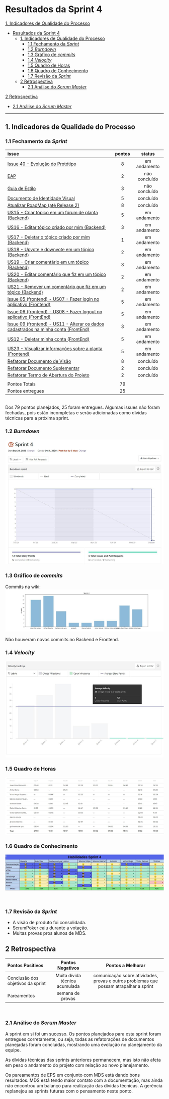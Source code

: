 # Resultados da Sprint 4

[1. Indicadores de Qualidade do Processo](#1-indicadores-de-qualidade-do-processo)

- [Resultados da Sprint 4](#resultados-da-sprint-4)
  - [1. Indicadores de Qualidade do Processo](#1-indicadores-de-qualidade-do-processo)
    - [1.1 Fechamento da _Sprint_](#11-fechamento-da-sprint)
    - [1.2 _Burndown_](#12-burndown)
    - [1.3 Gráfico de _commits_](#13-gráfico-de-commits)
    - [1.4 _Velocity_](#14-velocity)
    - [1.5 Quadro de Horas](#15-quadro-de-horas)
    - [1.6 Quadro de Conhecimento](#16-quadro-de-conhecimento)
    - [1.7 Revisão da _Sprint_](#17-revisão-da-sprint)
  - [2 Retrospectiva](#2-retrospectiva)
    - [2.1 Análise do _Scrum Master_](#21-análise-do-scrum-master)

[2 Retrospectiva](#2-retrospectiva)

- [2.1 Análise do _Scrum Master_](#21-análise-do-scrum-master)

---

## 1. Indicadores de Qualidade do Processo

### 1.1 Fechamento da _Sprint_

| issue                                                                                                                                                | pontos |    status     |
| :--------------------------------------------------------------------------------------------------------------------------------------------------- | :----: | :-----------: |
| [Issue 40 - Evolução do Protótipo](https://github.com/fga-eps-mds/2020.1-Grupo2-wiki/issues/40)                                                      |   8    | em andamento  |
| [EAP](https://github.com/fga-eps-mds/2020.1-Grupo2-wiki/issues/58)                                                                                   |   2    | não concluído |
| [Guia de Estilo](https://github.com/fga-eps-mds/2020.1-Grupo2-wiki/issues/59)                                                                        |   3    | não concluído |
| [Documento de Identidade Visual](https://github.com/fga-eps-mds/2020.1-Grupo2-wiki/issues/60)                                                        |   5    |   concluído   |
| [Atualizar RoadMap (até Release 2)](https://github.com/fga-eps-mds/2020.1-Grupo2-wiki/issues/54)                                                     |   8    |   concluído   |
| [US15 - Criar tópico em um fórum de planta (Backend)](https://github.com/fga-eps-mds/2020.1-Grupo2-BackEnd/issues/97)                                |   5    | em andamento  |
| [US16 - Editar tópico criado por mim (Backend)](https://github.com/fga-eps-mds/2020.1-Grupo2-BackEnd/issues/98)                                      |   3    | em andamento  |
| [US17 - Deletar o tópico criado por mim (Backend)](https://github.com/fga-eps-mds/2020.1-Grupo2-BackEnd/issues/99)                                   |   1    | em andamento  |
| [US18 - Upvote e downvote em um tópico (Backend)](https://github.com/fga-eps-mds/2020.1-Grupo2-BackEnd/issues/100)                                   |   2    | em andamento  |
| [US19 - Criar comentário em um tópico (Backend)](https://github.com/fga-eps-mds/2020.1-Grupo2-BackEnd/issues/101)                                    |   3    | em andamento  |
| [US20 - Editar comentário que fiz em um tópico (Backend)](https://github.com/fga-eps-mds/2020.1-Grupo2-BackEnd/issues/102)                           |   2    | em andamento  |
| [US21 - Remover um comentário que fiz em um tópico (Backend)](https://github.com/fga-eps-mds/2020.1-Grupo2-BackEnd/issues/103)                       |   2    | em andamento  |
| [Issue 05 (frontend) - US07 - Fazer login no aplicativo (Frontend)](https://github.com/fga-eps-mds/2020.1-Grupo2-FrontEnd/issues/6)                  |   5    | em andamento  |
| [Issue 06 (frontend) - US08 - Fazer logout no aplicativo (FrontEnd)](https://github.com/fga-eps-mds/2020.1-Grupo2-FrontEnd/issues/6)                 |   5    | em andamento  |
| [Issue 09 (frontend) - US11 - Alterar os dados cadastrados na minha conta (FrontEnd)](https://github.com/fga-eps-mds/2020.1-Grupo2-BackEnd/issues/9) |   3    | em andamento  |
| [US12 - Deletar minha conta (FrontEnd)](https://github.com/fga-eps-mds/2020.1-Grupo2-FrontEnd/issues/7)                                              |   5    | em andamento  |
| [US23 - Visualizar informações sobre a planta (Frontend)](https://github.com/fga-eps-mds/2020.1-Grupo2-FrontEnd/issues/8)                            |   5    | em andamento  |
| [Refatorar Documento de Visão](#)                                                                                                                    |   8    |   concluído   |
| [Refatorar Documento Suplementar](#)                                                                                                                 |   2    |   concluído   |
| [Refatorar Termo de Abertura do Projeto](#)                                                                                                          |   2    |   concluído   |
|                                                                                                                                                      |        |               |
| Pontos Totais                                                                                                                                        |   79   |               |
| Pontos entregues                                                                                                                                     |   25   |               |

<br/>
Dos 79 pontos planejados, 25 foram entregues. Algumas issues não foram fechadas, pois estão incompletas e serão adicionadas como dívidas técnicas para a próxima sprint.

### 1.2 _Burndown_

![](img/burndown_sprint4.png)

### 1.3 Gráfico de _commits_

Commits na wiki:
![](img/commits_wiki.png)

Não houveram novos commits no Backend e Frontend.

### 1.4 _Velocity_

![](img/velocity.png)

### 1.5 Quadro de Horas

![](img/hours.png)

### 1.6 Quadro de Conhecimento

![](img/knowledge_box.png)

<br>

### 1.7 Revisão da _Sprint_

- A visão de produto foi consolidada.
- ScrumPoker caiu durante a votação.
- Muitas provas pros alunos de MDS.

## 2 Retrospectiva

| Pontos Positivos                  |        Pontos Negativos        |                                   Pontos a Melhorar                                    |
| :-------------------------------- | :----------------------------: | :------------------------------------------------------------------------------------: |
| Conclusão dos objetivos da sprint | Muita dívida técnica acumulada | comunicação sobre atividades, provas e outros problemas que possam atrapalhar a sprint |
| Pareamentos                       |        semana de provas        |                                                                                        |

<br>

### 2.1 Análise do _Scrum Master_

A sprint em si foi um sucesso. Os pontos planejados para esta sprint foram entregues corretamente, ou seja, todas as refatorações de documentos planejadas foram concluídas, mostrando uma evolução no planejamento da equipe.

As dívidas técnicas das sprints anteriores permanecem, mas isto não afeta em peso o andamento do projeto com relação ao novo planejamento.

Os pareamentos de EPS em conjunto com MDS está dando bons resultados. MDS está tendo maior contato com a documentação, mas ainda não encontrou um balanço para realização das dívidas técnicas. A gerência replanejou as sprints futuras com o pensamento neste ponto.
